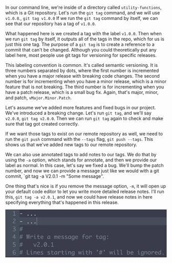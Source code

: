 In our command line, we're inside of a directory called `utility-functions`, which is a Git repository. Let's run the `git tag` command, and we will use `v1.0.0`., `git tag v1.0.0` If we run the `git tag` command by itself, we can see that our repository has a tag of `v1.0.0`.

What happened here is we created a tag with the label `v1.0.0`. Then when we run `git tag` by itself, it outputs all of the tags in the repo, which for us is just this one tag. The purpose of a `git tag` is to create a reference to a commit that can't be changed. Although you could theoretically put any label here, most people use git tags for versioning for specific releases.

This labeling convention is common. It's called semantic versioning. It is three numbers separated by dots, where the first number is incremented when you have a major release with breaking code changes. The second number is for incrementing when you have a minor release, which is a minor feature that is not breaking. The third number is for incrementing when you have a patch release, which is a small bug fix. Again, that's major, minor, and patch, `vMajor.Minor.Patch`.

Let's assume we've added more features and fixed bugs in our project. We've introduced a breaking change. Let's run `git tag`, and we'll say `v2.0.0`, `git tag v2.0.0`. Then we can run `git tag` again to check and make sure that tag got created correctly.

If we want those tags to exist on our remote repository as well, we need to run the `git push` command with the `--tags` flag, `git push --tags`. This shows us that we've added new tags to our remote repository.

We can also use annotated tags to add notes to our tags. We do that by using the `-a` option, which stands for annotate, and then we provide our label as normal. In this case, let's say we fixed a bug. We'll bump the patch number, and now we can provide a message just like we would with a git commit, `git tag -a V2.0.1 -m "Some message".

One thing that's nice is if you remove the message option, `-m`, it will open up your default code editor to let you write more detailed release notes. I'll run this, `git tag -a v2.0.1`, and now we could have release notes in here specifying everything that's happened in this release.

![Remove the message option to open default code editor](../images/tools-practical-git-use-semantic-versioning-with-git-tag-remove-message-option.png)